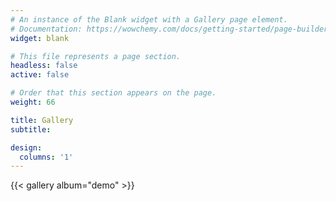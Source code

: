 ```yaml
---
# An instance of the Blank widget with a Gallery page element.
# Documentation: https://wowchemy.com/docs/getting-started/page-builder/
widget: blank

# This file represents a page section.
headless: false
active: false

# Order that this section appears on the page.
weight: 66

title: Gallery
subtitle:

design:
  columns: '1'
---
```


{{< gallery album="demo" >}}
